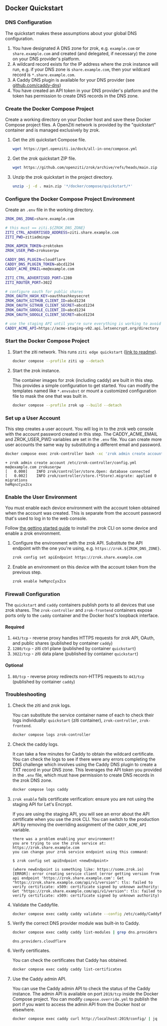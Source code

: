 
## Docker Quickstart

### DNS Configuration

The quickstart makes these assumptions about your global DNS configuration.

1. You have designated A DNS zone for zrok, e.g. `example.com` or `share.example.com` and created (and delegated, if necessary) the zone on your DNS provider's platform.
1. A wildcard record exists for the IP address where the zrok instance will run, e.g. if your DNS zone is `share.example.com`, then your wildcard record is `*.share.example.com`.
1. A Caddy DNS plugin is available for your DNS provider (see [github.com/caddy-dns](https://github.com/caddy-dns))
1. You have created an API token in your DNS provider's platform and the token has permission to create DNS records in the DNS zone.

### Create the Docker Compose Project

Create a working directory on your Docker host and save these Docker Compose project files. A OpenZiti network is provided by the "quickstart" container and is managed exclusively by zrok.

1. Get the ziti quickstart Compose file.

    ```bash
    wget https://get.openziti.io/dock/all-in-one/compose.yml
    ```

1. Get the zrok quickstart ZIP file.

    ```bash
    wget https://github.com/openziti/zrok/archive/refs/heads/main.zip
    ```

1. Unzip the zrok quickstart in the project directory.

    ```bash
    unzip -j -d . main.zip '*/docker/compose/quickstart/*'
    ```

### Configure the Docker Compose Project Environment

Create an `.env` file in the working directory.

```bash title=".env required"
ZROK_DNS_ZONE=share.example.com

# this must == ziti.${ZROK_DNS_ZONE}
ZITI_CTRL_ADVERTISED_ADDRESS=ziti.share.example.com
ZITI_PWD=zitiadminpw

ZROK_ADMIN_TOKEN=zroktoken
ZROK_USER_PWD=zrokuserpw

CADDY_DNS_PLUGIN=cloudflare
CADDY_DNS_PLUGIN_TOKEN=abcd1234
CADDY_ACME_EMAIL=me@example.com
```

```bash title=".env options"
ZITI_CTRL_ADVERTISED_PORT=1280
ZITI_ROUTER_PORT=3022

# configure oauth for public shares
ZROK_OAUTH_HASH_KEY=oauthhashkeysecret
ZROK_OAUTH_GITHUB_CLIENT_ID=abcd1234
ZROK_OAUTH_GITHUB_CLIENT_SECRET=abcd1234
ZROK_OAUTH_GOOGLE_CLIENT_ID=abcd1234
ZROK_OAUTH_GOOGLE_CLIENT_SECRET=abcd1234

# use the staging API until you're sure everything is working to avoid hitting the main CA's rate limit
CADDY_ACME_API=https://acme-staging-v02.api.letsencrypt.org/directory
```

### Start the Docker Compose Project

1. Start the ziti network. This runs `ziti edge quickstart` ([link to readme](https://github.com/openziti/ziti/tree/main/quickstart/docker/all-in-one#readme)).

    ```bash
    docker compose --profile ziti up --detach
    ```

1. Start the zrok instance.

    The container images for zrok (including caddy) are built in this step. This provides a simple configuration to get started. You can modify the templates named like `*.envsubst` or mount a customized configuration file to mask the one that was built in.

    ```bash
    docker compose --profile zrok up --build --detach
    ```

### Set up a User Account

This step creates a user account. You will log in to the zrok web console with the account password created in this step. The CADDY_ACME_EMAIL and ZROK_USER_PWD variables are set in the `.env` file. You can create more user accounts the same way by substituting a different email and password.

```bash
docker compose exec zrok-controller bash -xc 'zrok admin create account /etc/zrok-controller/config.yml ${CADDY_ACME_EMAIL} ${ZROK_USER_PWD}'
```

```buttonless title="Example output"
+ zrok admin create account /etc/zrok-controller/config.yml me@example.com zrokuserpw
[   0.000]    INFO zrok/controller/store.Open: database connected
[   0.002]    INFO zrok/controller/store.(*Store).migrate: applied 0 migrations
heMqncCyxZcx
```

### Enable the User Environment

You must enable each device environment with the account token obtained when the account was created. This is separate from the account password that's used to log in to the web console.

Follow [the getting started guide](/docs/getting-started#installing-the-zrok-command) to install the zrok CLI on some device and enable a zrok environment.

1. Configure the environment with the zrok API. Substitute the API endpoint with the one you're using, e.g. `https://zrok.${ZROK_DNS_ZONE}`.

    ```bash
    zrok config set apiEndpoint https://zrok.share.example.com
    ```

1. Enable an environment on this device with the account token from the previous step.

    ```bash
    zrok enable heMqncCyxZcx
    ```

### Firewall Configuration

The `quickstart` and `caddy` containers publish ports to all devices that use zrok shares. The `zrok-controller` and `zrok-frontend` containers expose ports only to the `caddy` container and the Docker host's loopback interface.

#### Required

1. `443/tcp` - reverse proxy handles HTTPS requests for zrok API, OAuth, and public shares (published by container `caddy`)
1. `1280/tcp` - ziti ctrl plane (published by container `quickstart`)
1. `3022/tcp` - ziti data plane (published by container `quickstart`)

#### Optional

1. `80/tcp` - reverse proxy redirects non-HTTPS requests to `443/tcp` (published by container `caddy`)
<!-- 1. 443/udp used by Caddy for HTTP/3 QUIC protocol (published by container `caddy`) -->

### Troubleshooting

1. Check the ziti and zrok logs.

    You can substitute the service container name of each to check their logs individually: `quickstart` (ziti container), `zrok-controller`, `zrok-frontend`.

    ```bash
    docker compose logs zrok-controller
    ```

1. Check the caddy logs.

    It can take a few minutes for Caddy to obtain the wildcard certificate. You can check the logs to see if there were any errors completing the DNS challenge which involves using the Caddy DNS plugin to create a TXT record in your DNS zone. This leverages the API token you provided in the `.env` file, which must have permission to create DNS records in the zrok DNS zone.

    ```bash
    docker compose logs caddy
    ```

1. `zrok enable` fails certificate verification: ensure you are not using the staging API for Let's Encrypt.

    If you are using the staging API, you will see an error about the API certificate when you use the zrok CLI. You can switch to the production API by removing the overriding assignment of the `CADDY_ACME_API` variable.

    ```buttonless title="Example output"
    there was a problem enabling your environment!
    you are trying to use the zrok service at: https://zrok.share.example.com
    you can change your zrok service endpoint using this command:

    $ zrok config set apiEndpoint <newEndpoint>

    (where newEndpoint is something like: https://some.zrok.io)
    [ERROR]: error creating service client (error getting version from api endpoint 'https://zrok.share.example.com': Get "https://zrok.share.example.com/api/v1/version": tls: failed to verify certificate: x509: certificate signed by unknown authority: Get "https://zrok.share.example.com/api/v1/version": tls: failed to verify certificate: x509: certificate signed by unknown authority)
    ```

1. Validate the Caddyfile.

    ```bash
    docker compose exec caddy caddy validate --config /etc/caddy/Caddyfile
    ```

1. Verify the correct DNS provider module was built-in to Caddy.

    ```bash
    docker compose exec caddy caddy list-modules | grep dns.providers
    ```

    ```buttonless title="Example output"
    dns.providers.cloudflare
    ```

1. Verify certificates.

    You can check the certificates that Caddy has obtained.

    ```bash
    docker compose exec caddy caddy list-certificates
    ```

1. Use the Caddy admin API.

    You can use the Caddy admin API to check the status of the Caddy instance. The admin API is available on port `2019/tcp` inside the Docker Compose project. You can modify `compose.override.yml` to publish the port if you want to access the admin API from the Docker host or elsewhere.

    ```bash
    docker compose exec caddy curl http://localhost:2019/config/ | jq
    ```
